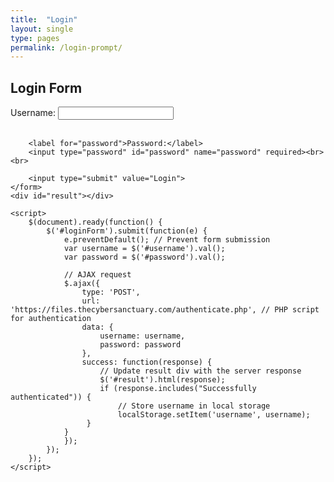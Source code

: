 ```yaml
---
title:  "Login"
layout: single
type: pages
permalink: /login-prompt/
---
```


<html lang="en">
<head>
    <meta charset="UTF-8">
    <meta name="viewport" content="width=device-width, initial-scale=1.0">
    <title>Login Form with AJAX</title>
    <script src="https://ajax.googleapis.com/ajax/libs/jquery/3.6.0/jquery.min.js"></script>
</head>
<body>
    <h2>Login Form</h2>
    <form id="loginForm">
        <label for="username">Username:</label>
        <input type="text" id="username" name="username" required><br><br>
        
        <label for="password">Password:</label>
        <input type="password" id="password" name="password" required><br><br>
        
        <input type="submit" value="Login">
    </form>
    <div id="result"></div>

    <script>
        $(document).ready(function() {
            $('#loginForm').submit(function(e) {
                e.preventDefault(); // Prevent form submission
                var username = $('#username').val();
                var password = $('#password').val();

                // AJAX request
                $.ajax({
                    type: 'POST',
                    url: 'https://files.thecybersanctuary.com/authenticate.php', // PHP script for authentication
                    data: {
                        username: username,
                        password: password
                    },
                    success: function(response) {
                        // Update result div with the server response
                        $('#result').html(response);
						if (response.includes("Successfully authenticated")) {
                            // Store username in local storage
                            localStorage.setItem('username', username);
                     }
				}
                });
            });
        });
    </script>
</body>
</html>